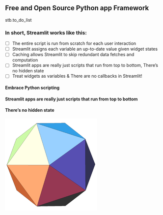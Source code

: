 ## Free and Open Source Python app Framework

stb.to_do_list
### In short, Streamlit works like this:        
- [ ] The entire script is run from scratch for each user interaction
- [ ] Streamlit assigns each variable an up-to-date value given widget states
- [ ] Caching allows Streamlit to skip redundant data fetches and computation
- [ ] Streamlit apps are really just scripts that run from top to bottom, There’s no hidden state
- [ ] Treat widgets as variables & There are no callbacks in Streamlit!  

#### Embrace Python scripting    
#### Streamlit apps are really just scripts that run from top to bottom
#### There’s no hidden state   

   
<img src="https://github.com/eKerney/streamlitTalk/blob/main/images/Zeroth_stellation_of_icosahedron.png?raw=true" alt="By The original uploader was Tomruen at English Wikipedia. - Tomruen using the Bulatov applet.CC BY-SA 3.0" width="300">

